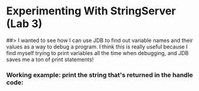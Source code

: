 # Experimenting With StringServer (Lab 3)

##> I wanted to see how I can use JDB to find out variable names and their values as a way to debug a program. I think this is really useful because I find myself trying to print variables all the time when debugging, and JDB saves me a ton of print statements!

### Working example: print the string that's returned in the handle code:
